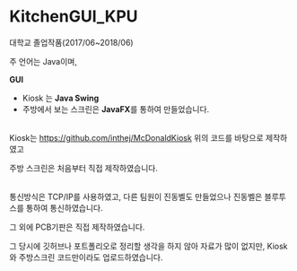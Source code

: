 # KitchenGUI_KPU
 대학교 졸업작품(2017/06~2018/06)

주 언어는 Java이며,

**GUI**<br>
- Kiosk 는 **Java Swing**<br>
- 주방에서 보는 스크린은 **JavaFX**를 통하여 만들었습니다.
<br><br>

Kiosk는
https://github.com/inthej/McDonaldKiosk
위의 코드를 바탕으로 제작하였고

주방 스크린은 처음부터 직접 제작하였습니다.
<br><br>

통신방식은 TCP/IP를 사용하였고, 다른 팀원이 진동벨도 만들었으나
진동벨은 블루투스를 통하여 통신하였습니다.

그 외에 PCB기판은 직접 제작하였습니다.

그 당시에 깃허브나 포트폴리오로 정리할 생각을 하지 않아 자료가 많이 없지만,
Kiosk와 주방스크린 코드만이라도 업로드하였습니다.
